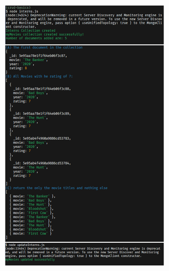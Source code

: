  
![This image shows the database created prompt on the terminal](./images/documentAdded.png)
![This image shows the database created prompt on the terminal](./images/findResults.png )
![This image shows the database created prompt on the terminal](./images/updateDocument.png)